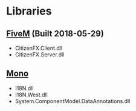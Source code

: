 # Libraries

## [FiveM](https://github.com/citizenfx/fivem) (Built 2018-05-29)
* CitizenFX.Client.dll
* CitizenFX.Server.dll

## [Mono](https://www.mono-project.com/)
* I18N.dll
* I18N.West.dll
* System.ComponentModel.DataAnnotations.dll
